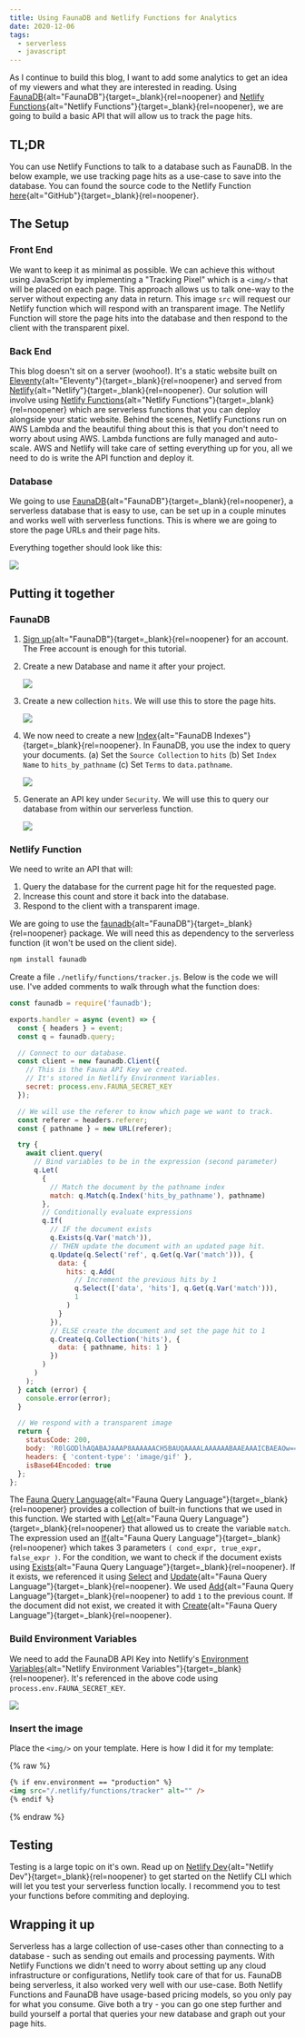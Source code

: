 ```yaml
---
title: Using FaunaDB and Netlify Functions for Analytics
date: 2020-12-06
tags:
  - serverless
  - javascript
---
```


As I continue to build this blog, I want to add some analytics to get an idea of my viewers and what they are interested in reading. Using [FaunaDB](https://fauna.com/){alt="FaunaDB"}{target=\_blank}{rel=noopener} and [Netlify Functions](https://www.netlify.com/products/functions/){alt="Netlify Functions"}{target=\_blank}{rel=noopener}, we are going to build a basic API that will allow us to track the page hits.

## TL;DR

You can use Netlify Functions to talk to a database such as FaunaDB. In the below example, we use tracking page hits as a use-case to save into the database. You can found the source code to the Netlify Function [here](https://github.com/petermekhaeil/pmekh.com/blob/master/functions/tracker.js){alt="GitHub"}{target=\_blank}{rel=noopener}.

## The Setup

### Front End

We want to keep it as minimal as possible. We can achieve this without using JavaScript by implementing a "Tracking Pixel" which is a `<img/>` that will be placed on each page. This approach allows us to talk one-way to the server without expecting any data in return. This image `src` will request our Netlify function which will respond with an transparent image. The Netlify Function will store the page hits into the database and then respond to the client with the transparent pixel.

### Back End

This blog doesn't sit on a server (woohoo!). It's a static website built on [Eleventy](https://www.11ty.dev/){alt="Eleventy"}{target=\_blank}{rel=noopener} and served from [Netlify](https://netlify.app/){alt="Netlify"}{target=\_blank}{rel=noopener}. Our solution will involve using [Netlify Functions](https://www.netlify.com/products/functions/){alt="Netlify Functions"}{target=\_blank}{rel=noopener} which are serverless functions that you can deploy alongside your static website. Behind the scenes, Netlify Functions run on AWS Lambda and the beautiful thing about this is that you don't need to worry about using AWS. Lambda functions are fully managed and auto-scale. AWS and Netlify will take care of setting everything up for you, all we need to do is write the API function and deploy it.

### Database

We going to use [FaunaDB](https://fauna.com/){alt="FaunaDB"}{target=\_blank}{rel=noopener}, a serverless database that is easy to use, can be set up in a couple minutes and works well with serverless functions. This is where we are going to store the page URLs and their page hits.

Everything together should look like this:

![](../assets/blog-images/analytics-1.png)

## Putting it together

### FaunaDB

1. [Sign up](https://dashboard.fauna.com/accounts/register){alt="FaunaDB"}{target=\_blank}{rel=noopener} for an account. The Free account is enough for this tutorial.

2. Create a new Database and name it after your project.

   ![](../assets/blog-images/analytics-2.png)

3. Create a new collection `hits`. We will use this to store the page hits.

   ![](../assets/blog-images/analytics-3.png)

4. We now need to create a new [Index](https://docs.fauna.com/fauna/current/api/fql/indexes?lang=javascript){alt="FaunaDB Indexes"}{target=\_blank}{rel=noopener}. In FaunaDB, you use the index to query your documents. (a) Set the `Source Collection` to `hits` (b) Set `Index Name` to `hits_by_pathname` (c) Set `Terms` to `data.pathname`.

   ![](../assets/blog-images/analytics-4.png)

5. Generate an API key under `Security`. We will use this to query our database from within our serverless function.

   ![](../assets/blog-images/analytics-6.png)

### Netlify Function

We need to write an API that will:

1. Query the database for the current page hit for the requested page.
2. Increase this count and store it back into the database.
3. Respond to the client with a transparent image.

We are going to use the [faunadb](https://github.com/fauna/faunadb-js){alt="FaunaDB"}{target=\_blank}{rel=noopener} package. We will need this as dependency to the serverless function (it won't be used on the client side).

```bash
npm install faunadb
```

Create a file `./netlify/functions/tracker.js`. Below is the code we will use. I've added comments to walk through what the function does:

```js
const faunadb = require('faunadb');

exports.handler = async (event) => {
  const { headers } = event;
  const q = faunadb.query;

  // Connect to our database.
  const client = new faunadb.Client({
    // This is the Fauna API Key we created.
    // It's stored in Netlify Environment Variables.
    secret: process.env.FAUNA_SECRET_KEY
  });

  // We will use the referer to know which page we want to track.
  const referer = headers.referer;
  const { pathname } = new URL(referer);

  try {
    await client.query(
      // Bind variables to be in the expression (second parameter)
      q.Let(
        {
          // Match the document by the pathname index
          match: q.Match(q.Index('hits_by_pathname'), pathname)
        },
        // Conditionally evaluate expressions
        q.If(
          // IF the document exists
          q.Exists(q.Var('match')),
          // THEN update the document with an updated page hit.
          q.Update(q.Select('ref', q.Get(q.Var('match'))), {
            data: {
              hits: q.Add(
                // Increment the previous hits by 1
                q.Select(['data', 'hits'], q.Get(q.Var('match'))),
                1
              )
            }
          }),
          // ELSE create the document and set the page hit to 1
          q.Create(q.Collection('hits'), {
            data: { pathname, hits: 1 }
          })
        )
      )
    );
  } catch (error) {
    console.error(error);
  }

  // We respond with a transparent image
  return {
    statusCode: 200,
    body: 'R0lGODlhAQABAJAAAP8AAAAAACH5BAUQAAAALAAAAAABAAEAAAICBAEAOw==',
    headers: { 'content-type': 'image/gif' },
    isBase64Encoded: true
  };
};
```

The [Fauna Query Language](https://docs.fauna.com/fauna/current/api/fql/functions){alt="Fauna Query Language"}{target=\_blank}{rel=noopener} provides a collection of built-in functions that we used in this function. We started with [Let](https://docs.fauna.com/fauna/current/api/fql/functions/let?lang=javascript){alt="Fauna Query Language"}{target=\_blank}{rel=noopener} that allowed us to create the variable `match`. The expression used an [If](https://docs.fauna.com/fauna/current/api/fql/functions/if?lang=javascript){alt="Fauna Query Language"}{target=\_blank}{rel=noopener} which takes 3 parameters `( cond_expr, true_expr, false_expr )`. For the condition, we want to check if the document exists using [Exists](https://docs.fauna.com/fauna/current/api/fql/functions/exists?lang=javascript){alt="Fauna Query Language"}{target=\_blank}{rel=noopener}. If it exists, we referenced it using [Select](https://docs.fauna.com/fauna/current/api/fql/functions/select?lang=javascript) and [Update](https://docs.fauna.com/fauna/current/api/fql/functions/update?lang=javascript){alt="Fauna Query Language"}{target=\_blank}{rel=noopener}. We used [Add](https://docs.fauna.com/fauna/current/api/fql/functions/add?lang=javascript){alt="Fauna Query Language"}{target=\_blank}{rel=noopener} to add `1` to the previous count. If the document did not exist, we created it with [Create](https://docs.fauna.com/fauna/current/api/fql/functions/create?lang=javascript){alt="Fauna Query Language"}{target=\_blank}{rel=noopener}.

### Build Environment Variables

We need to add the FaunaDB API Key into Netlify's [Environment Variables](https://docs.netlify.com/configure-builds/environment-variables/){alt="Netlify Environment Variables"}{target=\_blank}{rel=noopener}. It's referenced in the above code using `process.env.FAUNA_SECRET_KEY`.

![](../assets/blog-images/analytics-5.png)

### Insert the image

Place the `<img/>` on your template. Here is how I did it for my template:

{% raw %}

```html
{% if env.environment == "production" %}
<img src="/.netlify/functions/tracker" alt="" />
{% endif %}
```

{% endraw %}

## Testing

Testing is a large topic on it's own. Read up on [Netlify Dev](https://docs.netlify.com/cli/get-started/#get-started-with-netlify-dev){alt="Netlify Dev"}{target=\_blank}{rel=noopener} to get started on the Netlify CLI which will let you test your serverless function locally. I recommend you to test your functions before commiting and deploying.

## Wrapping it up

Serverless has a large collection of use-cases other than connecting to a database - such as sending out emails and processing payments. With Netlify Functions we didn't need to worry about setting up any cloud infrastructure or configurations, Netlify took care of that for us. FaunaDB being serverless, it also worked very well with our use-case. Both Netlify Functions and FaunaDB have usage-based pricing models, so you only pay for what you consume. Give both a try - you can go one step further and build yourself a portal that queries your new database and graph out your page hits.
